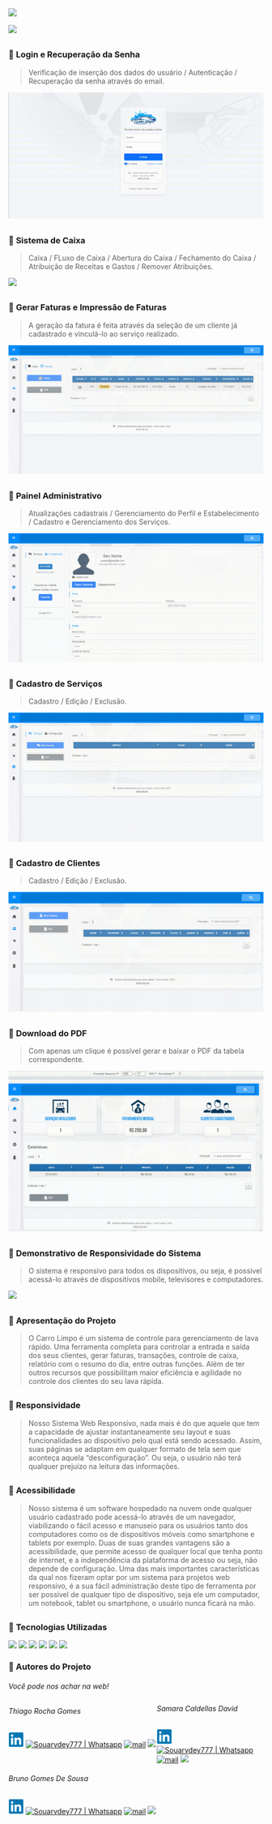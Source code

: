 <img src="https://i.ibb.co/61RWKLS/carolimpo.gif">

<a href="http://carrolimpo.epizy.com/index.html"><img src="https://i.ibb.co/ygxHVtM/DEMO2.png"></a>

##
###  🔷 **Login e Recuperação da Senha** 
> Verificação de inserção dos dados do usuário / Autenticação / Recuperação da senha através do email.
<img src="https://github.com/trgomes92/host/blob/main/login%20grande.gif">


##
###  🔷 **Sistema de Caixa** 
>  Caixa / FLuxo de Caixa / Abertura do Caixa / Fechamento do Caixa / Atribuição de Receitas e Gastos / Remover Atribuições.
<img src="https://github.com/trgomes92/host/blob/main/caixa.gif">

##
###  🔷 **Gerar Faturas e Impressão de Faturas** 
> A geração da fatura é feita através da seleção de um cliente já cadastrado e vinculá-lo ao serviço realizado.
<img src="https://github.com/trgomes92/host/blob/main/faturas.gif">

##
###  🔷 **Painel Administrativo** 
>  Atualizações cadastrais / Gerenciamento do Perfil e Estabelecimento / Cadastro e Gerenciamento dos Serviços.
<img src="https://github.com/trgomes92/host/blob/main/Configura%C3%A7%C3%A3o.gif">

##
###  🔷 **Cadastro de Serviços** 
> Cadastro / Edição / Exclusão. 
<img src="https://github.com/trgomes92/host/blob/main/servi%C3%A7os.gif">

##
###  🔷 **Cadastro de Clientes** 
> Cadastro / Edição / Exclusão. 
<img src="https://github.com/trgomes92/host/blob/main/Tela%20Clientes.gif">

##
###  🔷 **Download do PDF** 
> Com apenas um clique é possível gerar e baixar o PDF da tabela correspondente. 
<img src="https://github.com/trgomes92/host/blob/main/PDF.gif">


##
###  🔷 **Demonstrativo de Responsividade do Sistema** 
> O sistema é responsivo para todos os dispositivos, ou seja, é possivel acessá-lo através de dispositivos mobile, televisores e computadores. 
<img src="https://github.com/trgomes92/host/blob/main/resp%207.gif">

<!-- Apresentação -->
##
###  🔷 **Apresentação do Projeto** 

> O Carro Limpo é um sistema de controle para gerenciamento de lava rápido. Uma ferramenta completa para controlar a entrada e saída dos seus clientes, gerar faturas, transações, controle de caixa, relatório com o resumo do dia, entre outras funções. Além de ter outros recursos que possibilitam maior eficiência e agilidade no controle dos clientes do seu lava rápida.

<!-- Responsividade -->
##
###  🔹 **Responsividade** 

> Nosso Sistema Web Responsivo, nada mais é do que aquele que tem a capacidade de ajustar instantaneamente seu layout e suas funcionalidades ao dispositivo pelo qual está sendo acessado. Assim, suas páginas se adaptam em qualquer formato de tela sem que aconteça aquela “desconfiguração”. Ou seja, o usuário não terá qualquer prejuízo na leitura das informações.

<!-- Acessibilidade -->
##
###  🔹 **Acessibilidade** 

> Nosso sistema é um software hospedado na nuvem onde qualquer usuário cadastrado pode acessá-lo através de um navegador, viabilizando o fácil acesso e manuseio para os usuários tanto dos computadores como os de dispositivos móveis como smartphone e tablets por exemplo. Duas de suas grandes vantagens são a acessibilidade, que permite acesso de qualquer local que tenha ponto de internet, e a independência da plataforma de acesso ou seja, não depende de configuração.
Uma das mais importantes características da qual nos fizeram optar por um sistema para projetos web responsivo, é a sua fácil administração deste tipo de ferramenta por ser possível de qualquer tipo de dispositivo, seja ele um computador, um notebook, tablet ou smartphone, o usuário nunca ficará na mão.




<!-- Tecnologias Utilizadas -->
##
 ###  🔹 **Tecnologias Utilizadas** 

<img src = "https://img.shields.io/badge/-HTML5-E34F26?style=flat&logo=html5&logoColor=white">  <img src = "https://img.shields.io/badge/-CSS3-1572B6?style=flat&logo=css3&logoColor=white">
<img src="https://img.shields.io/badge/-JavaScript-eed718?style=flat&logo=javascript&logoColor=ffffff">
<img src="http://img.shields.io/badge/-Git-F1502F?style=flat&logo=git&logoColor=FFFFFF"> 
<img src="http://img.shields.io/badge/-Github-000000?style=flat&logo=github&logoColor=FFFFFF">
<img src="http://img.shields.io/badge/-VS%20Code-007ACC?style=flat&logo=visual%20studio%20code&logoColor=white">


 <!-- Informações de Contato -->

###   🔹 Autores do Projeto 
###### Você pode nos achar na web!

<div>
<div><h6> Thiago Rocha Gomes </h6>
<a href="https://www.linkedin.com/in/trgomes92/"><img  alt="Souarvdey777 | LinkedIn" width="30px"
src="https://github.com/devicons/devicon/blob/master/icons/linkedin/linkedin-original.svg" /></a>
  <a href="https://wa.me/+5521979569389"><img  alt="Souarvdey777 | Whatsapp" width="29px"  src="https://1.bp.blogspot.com/-m8oifiCYyqc/WvI0FdiW4gI/AAAAAAAAH1Q/DY6EpI3la1Mi4I_WgXVyURIbooY-7UfPACLcBGAs/s1600/whatsapp-icon-png-iconfinder.png"/></a>
  <a href="https://mail.google.com/mail/?view=cm&fs=1&to=trgomes92@gmail.com&su=&body=&bcc="><img  src="https://imagepng.org/wp-content/uploads/2018/03/gmail-cone-icon.png" width="40px" alt="mail"></a> 
  <a href="https://github.com/trgomes92"><img   width="71px" src="https://encrypted-tbn0.gstatic.com/images?q=tbn:ANd9GcRjdc4m8CBg_kIo4Hx_eG9oKIDEJabxZlP1-nupsAz87Sq7bnSCc-ydzfo2NSP8YmOxlVk&usqp=CAU"/></a></div>
<div style="margin-top: -108px; margin-left: 293px;"><h6> Samara Caldellas David </h6>
<a href="https://www.linkedin.com/in/samara-david/"><img  alt="Souarvdey777 | LinkedIn" width="30px"
src="https://github.com/devicons/devicon/blob/master/icons/linkedin/linkedin-original.svg" /></a>
<a href="https://wa.me/+5524998444394"><img  alt="Souarvdey777 | Whatsapp" width="29px"  src="https://1.bp.blogspot.com/-m8oifiCYyqc/WvI0FdiW4gI/AAAAAAAAH1Q/DY6EpI3la1Mi4I_WgXVyURIbooY-7UfPACLcBGAs/s1600/whatsapp-icon-png-iconfinder.png"/></a>
<a href="https://mail.google.com/mail/?view=cm&fs=1&to=sam.caldellas@gmail.com&su=&body=&bcc="><img  src="https://imagepng.org/wp-content/uploads/2018/03/gmail-cone-icon.png" width="40px" alt="mail"></a> 
<a href="https://github.com/echo-noise"><img width="71px" src="https://encrypted-tbn0.gstatic.com/images?q=tbn:ANd9GcRjdc4m8CBg_kIo4Hx_eG9oKIDEJabxZlP1-nupsAz87Sq7bnSCc-ydzfo2NSP8YmOxlVk&usqp=CAU"/></a></div>
<div><h6> Bruno Gomes De Sousa </h6>     
<a href="https://www.linkedin.com/in/bruf1/"><img  alt="Souarvdey777 | LinkedIn" width="30px"
src="https://github.com/devicons/devicon/blob/master/icons/linkedin/linkedin-original.svg" /></a>
<a href="https://wa.me/+5521968294095"><img  alt="Souarvdey777 | Whatsapp" width="29px"  src="https://1.bp.blogspot.com/-m8oifiCYyqc/WvI0FdiW4gI/AAAAAAAAH1Q/DY6EpI3la1Mi4I_WgXVyURIbooY-7UfPACLcBGAs/s1600/whatsapp-icon-png-iconfinder.png"/></a>
<a href="https://mail.google.com/mail/?view=cm&fs=1&to=brunogomestw@gmail.com&su=&body=&bcc="><img  src="https://imagepng.org/wp-content/uploads/2018/03/gmail-cone-icon.png" width="40px" alt="mail"></a> 
<a href="https://github.com/bgomestw"><img width="71px" src="https://encrypted-tbn0.gstatic.com/images?q=tbn:ANd9GcRjdc4m8CBg_kIo4Hx_eG9oKIDEJabxZlP1-nupsAz87Sq7bnSCc-ydzfo2NSP8YmOxlVk&usqp=CAU"/></a></div>
</div>



